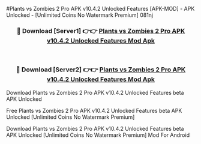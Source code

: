 #Plants vs Zombies 2 Pro APK v10.4.2 Unlocked Features [APK-MOD] - APK Unlocked - [Unlimited Coins No Watermark Premium] 081nj



<div align="center">

<h3>🔴 Download [Server1] 👉👉 <a href="https://momento.my/?title=Plants_vs_Zombies_2_Pro_APK_v10.4.2_Unlocked_Features">Plants vs Zombies 2 Pro APK v10.4.2 Unlocked Features Mod Apk</a></h3><br>

<h3>🔴 Download [Server2] 👉👉 <a href="https://momento.my/?title=Plants_vs_Zombies_2_Pro_APK_v10.4.2_Unlocked_Features">Plants vs Zombies 2 Pro APK v10.4.2 Unlocked Features Mod Apk</a></h3>
</div>



Download Plants vs Zombies 2 Pro APK v10.4.2 Unlocked Features beta APK Unlocked

Free Plants vs Zombies 2 Pro APK v10.4.2 Unlocked Features beta APK Unlocked [Unlimited Coins No Watermark Premium]

Download Plants vs Zombies 2 Pro APK v10.4.2 Unlocked Features beta APK Unlocked [Unlimited Coins No Watermark Premium] Mod For Android
